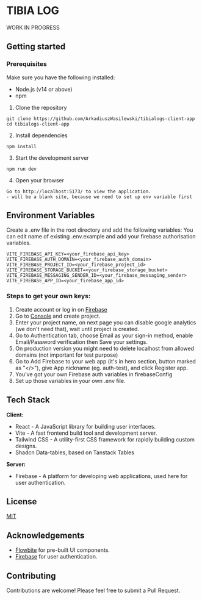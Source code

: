 # TIBIA LOG

WORK IN PROGRESS

## Getting started

### Prerequisites

Make sure you have the following installed:

- Node.js (v14 or above)
- npm

1. Clone the repository

```
git clone https://github.com/ArkadiuszWasilewski/tibialogs-client-app
cd tibialogs-client-app
```

2. Install dependencies

```
npm install
```

3. Start the development server

```
npm run dev
```

4. Open your browser

```
Go to http://localhost:5173/ to view the application.
- will be a blank site, because we need to set up env variable first

```

## Environment Variables

Create a .env file in the root directory and add the following variables:
You can edit name of existing .env.example and add your firebase authorisation variables.

```
VITE_FIREBASE_API_KEY=<your_firebase_api_key>
VITE_FIREBASE_AUTH_DOMAIN=<your_firebase_auth_domain>
VITE_FIREBASE_PROJECT_ID=<your_firebase_project_id>
VITE_FIREBASE_STORAGE_BUCKET=<your_firebase_storage_bucket>
VITE_FIREBASE_MESSAGING_SENDER_ID=<your_firebase_messaging_sender>
VITE_FIREBASE_APP_ID=<your_firebase_app_id>
```

### Steps to get your own keys:

1. Create account or log in on [Firebase](https://firebase.google.com/)
2. Go to [Console](https://console.firebase.google.com/u/0/) and create project.
3. Enter your project name, on next page you can disable google analytics (we don't need that), wait until project is created.
4. Go to Authentication tab, choose Email as your sign-in method, enable Email/Password verification then Save your settings.
5. On production version you might need to delete localhost from allowed domains (not important for test purpose)
6. Go to Add Firebase to your web app (it's in hero section, button marked as "</>"), give App nickname (eg. auth-test), and click Register app.
7. You've got your own Firebase auth variables in firebaseConfig
8. Set up those variables in your own .env file.

## Tech Stack

**Client:**

- React - A JavaScript library for building user interfaces.
- Vite - A fast frontend build tool and development server.
- Tailwind CSS - A utility-first CSS framework for rapidly building custom designs.
- Shadcn Data-tables, based on Tanstack Tables

**Server:**

- Firebase - A platform for developing web applications, used here for user authentication.

## License

[MIT](https://choosealicense.com/licenses/mit/)

## Acknowledgements

- [Flowbite](https://flowbite.com/docs/getting-started/introduction/) for pre-built UI components.
- [Firebase](https://firebase.google.com/docs) for user authentication.

## Contributing

Contributions are welcome! Please feel free to submit a Pull Request.
